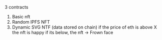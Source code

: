3 contracts

1. Basic nft
2. Random IPFS NFT
3. Dynamic SVG NTF (data stored on chain)
if the price of eth is above X the nft is happy if its below, the nft -> Frown face